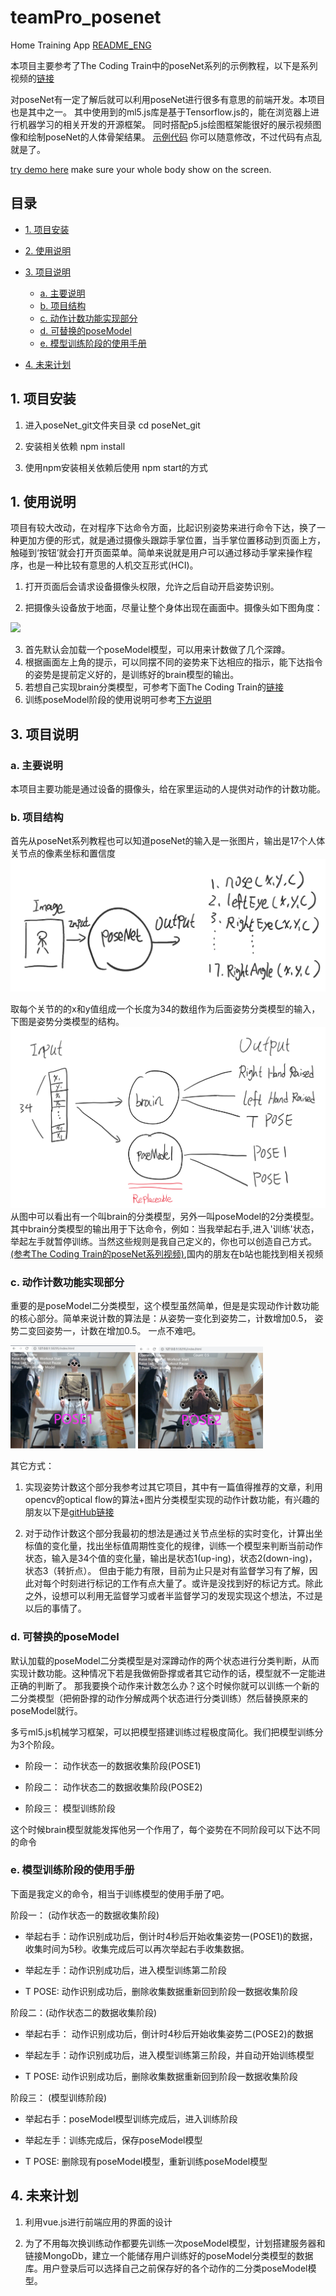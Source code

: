 # teamPro_posenet
 Home Training App [README_ENG](README_ENG.md)
 
 本项目主要参考了The Coding Train中的poseNet系列的示例教程，以下是系列视频的[链接](https://www.youtube.com/watch?v=OIo-DIOkNVg)

 对poseNet有一定了解后就可以利用poseNet进行很多有意思的前端开发。本项目也是其中之一。
 其中使用到的ml5.js库是基于Tensorflow.js的，能在浏览器上进行机器学习的相关开发的开源框架。
 同时搭配p5.js绘图框架能很好的展示视频图像和绘制poseNet的人体骨架结果。
 [示例代码](https://editor.p5js.org/neng5201314/sketches/ptEcLMvXY)
你可以随意修改，不过代码有点乱就是了。

[try demo here](https://editor.p5js.org/neng5201314/present/ptEcLMvXY) make sure your whole body show on the screen.
 ## 目录
 * [1. 项目安装](#1)

 * [2. 使用说明](#2)

 * [3. 项目说明](#3)

   * [a. 主要说明](#31)
   * [b. 项目结构](#32)
   * [c. 动作计数功能实现部分](#33)
   * [d. 可替换的poseModel](#34)
   * [e. 模型训练阶段的使用手册](#35)
 * [4. 未来计划](#4)

<h2 id="1">1. 项目安装</h2>
 
 1. 进入poseNet_git文件夹目录 cd poseNet_git
 
 2. 安装相关依赖 npm install
 
 3. 使用npm安装相关依赖后使用 npm start的方式

<h2 id="2">1. 使用说明</h2> 
项目有较大改动，在对程序下达命令方面，比起识别姿势来进行命令下达，换了一种更加方便的形式，就是通过摄像头跟踪手掌位置，当手掌位置移动到页面上方，触碰到‘按钮’就会打开页面菜单。简单来说就是用户可以通过移动手掌来操作程序，也是一种比较有意思的人机交互形式(HCI)。

 1. 打开页面后会请求设备摄像头权限，允许之后自动开启姿势识别。
 
 2. 把摄像头设备放于地面，尽量让整个身体出现在画面中。摄像头如下图角度：

 <img src="MD_images/ready.png" width="300"></img>

 3. 首先默认会加载一个poseModel模型，可以用来计数做了几个深蹲。
 4. 根据画面左上角的提示，可以同摆不同的姿势来下达相应的指示，能下达指令的姿势是提前定义好的，是训练好的brain模型的输出。
 5. 若想自己实现brain分类模型，可参考下面The Coding Train的[链接](https://www.youtube.com/watch?v=OIo-DIOkNVg)
 6. 训练poseModel阶段的使用说明可参考[下方说明](#35)
 <h2 id="3">3. 项目说明</h2>

 <h3 id="31"> a. 主要说明</h3>

 本项目主要功能是通过设备的摄像头，给在家里运动的人提供对动作的计数功能。 
<h3 id="32"> b. 项目结构</h3>

 首先从poseNet系列教程也可以知道poseNet的输入是一张图片，输出是17个人体关节点的像素坐标和置信度
![poseNetIO](MD_images/poseNetIO.png)

 取每个关节的的x和y值组成一个长度为34的数组作为后面姿势分类模型的输入，下图是姿势分类模型的结构。
![BP](MD_images/BP.png)
 从图中可以看出有一个叫brain的分类模型，另外一叫poseModel的2分类模型。
 其中brain分类模型的输出用于下达命令，例如：当我举起右手,进入'训练'状态，举起左手就暂停训练。当然这些规则是我自己定义的，你也可以创造自己方式。[(参考The Coding Train的poseNet系列视频)](https://www.youtube.com/watch?v=OIo-DIOkNVg),国内的朋友在b站也能找到相关视频

<h3 id="33"> c. 动作计数功能实现部分</h3>

 重要的是poseModel二分类模型，这个模型虽然简单，但是是实现动作计数功能的核心部分。简单来说计数的算法是：从姿势一变化到姿势二，计数增加0.5， 姿势二变回姿势一，计数在增加0.5。 一点不难吧。

<img src="MD_images/pose1.png" width="200"></img>    <img src="MD_images/pose2.png" width="200"></img>

其它方式：

1. 实现姿势计数这个部分我参考过其它项目，其中有一篇值得推荐的文章，利用opencv的optical flow的算法+图片分类模型实现的动作计数功能，有兴趣的朋友以下是[gitHub链接](https://github.com/artkulak/workout-movement-counting)

2. 对于动作计数这个部分我最初的想法是通过关节点坐标的实时变化，计算出坐标值的变化量，找出坐标值周期性变化的规律，训练一个模型来判断当前动作状态，输入是34个值的变化量，输出是状态1(up-ing)，状态2(down-ing)，状态3（转折点）。 但由于能力有限，目前为止只是对有监督学习有了解，因此对每个时刻进行标记的工作有点大量了。或许是没找到好的标记方式。除此之外，设想可以利用无监督学习或者半监督学习的发现实现这个想法，不过是以后的事情了。

<h3 id="34"> d. 可替换的poseModel</h3>

 默认加载的poseModel二分类模型是对深蹲动作的两个状态进行分类判断，从而实现计数功能。这种情况下若是我做俯卧撑或者其它动作的话，模型就不一定能进正确的判断了。
 那我要换个动作来计数怎么办？这个时候你就可以训练一个新的二分类模型（把俯卧撑的动作分解成两个状态进行分类训练）然后替换原来的poseModel就行。
 
 多亏ml5.js机械学习框架，可以把模型搭建训练过程极度简化。我们把模型训练分为3个阶段。
 
 * 阶段一： 动作状态一的数据收集阶段(POSE1)
 
 *  阶段二： 动作状态二的数据收集阶段(POSE2)
 
 * 阶段三： 模型训练阶段

 这个时候brain模型就能发挥他另一个作用了，每个姿势在不同阶段可以下达不同的命令

<h3 id="35"> e. 模型训练阶段的使用手册</h3>

 下面是我定义的命令，相当于训练模型的使用手册了吧。

 阶段一： (动作状态一的数据收集阶段)

* 举起右手：动作识别成功后，倒计时4秒后开始收集姿势一(POSE1)的数据，收集时间为5秒。收集完成后可以再次举起右手收集数据。
 
 * 举起左手：动作识别成功后，进入模型训练第二阶段

 * T POSE: 动作识别成功后，删除收集数据重新回到阶段一数据收集阶段

阶段二：(动作状态二的数据收集阶段)

* 举起右手： 动作识别成功后，倒计时4秒后开始收集姿势二(POSE2)的数据

* 举起左手：动作识别成功后，进入模型训练第三阶段，并自动开始训练模型

 * T POSE: 动作识别成功后，删除收集数据重新回到阶段一数据收集阶段

阶段三： (模型训练阶段)

 * 举起右手：poseModel模型训练完成后，进入训练阶段
 
 * 举起左手：训练完成后，保存poseModel模型

 * T POSE: 删除现有poseModel模型，重新训练poseModel模型

<h2 id="4"> 4. 未来计划</h2>
 
1. 利用vue.js进行前端应用的界面的设计

2. 为了不用每次换训练动作都要先训练一次poseModel模型，计划搭建服务器和链接MongoDb，建立一个能储存用户训练好的poseModel分类模型的数据库。用户登录后可以选择自己之前保存好的各个动作的二分类poseModel模型。

 





